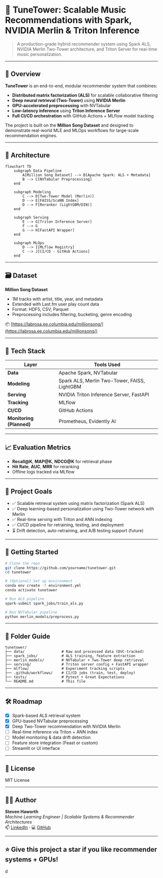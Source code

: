 # 🎵 TuneTower: Scalable Music Recommendations with Spark, NVIDIA Merlin & Triton Inference

> A production-grade hybrid recommender system using Spark ALS, NVIDIA Merlin Two-Tower architecture, and Triton Server for real-time music personalization.

---

## 🧠 Overview

**TuneTower** is an end-to-end, modular recommender system that combines:
- **Distributed matrix factorization (ALS)** for scalable collaborative filtering
- **Deep neural retrieval (Two-Tower)** using **NVIDIA Merlin**
- **GPU-accelerated preprocessing** with NVTabular
- **Low-latency inference** using **Triton Inference Server**
- **Full CI/CD orchestration** with GitHub Actions + MLflow model tracking

The project is built on the **Million Song Dataset** and designed to demonstrate real-world MLE and MLOps workflows for large-scale recommendation engines.

---

## 📐 Architecture

```mermaid
flowchart TD
    subgraph Data Pipeline
        A[Million Song Dataset] --> B[Apache Spark: ALS + Metadata]
        B --> C[NVTabular Preprocessing]
    end

    subgraph Modeling
        C --> D[Two-Tower Model (Merlin)]
        D --> E[FAISS/ScaNN Index]
        D --> F[Reranker (LightGBM/DIN)]
    end

    subgraph Serving
        E --> G[Triton Inference Server]
        F --> G
        G --> H[FastAPI Wrapper]
    end

    subgraph MLOps
        D --> I[MLflow Registry]
        C --> J[CI/CD - GitHub Actions]
    end
```

---

## 🗃️ Dataset

**Million Song Dataset**  
- 1M tracks with artist, title, year, and metadata  
- Extended with Last.fm user play count data  
- Format: HDF5, CSV, Parquet  
- Preprocessing includes filtering, bucketing, genre encoding

📦 [https://labrosa.ee.columbia.edu/millionsong/](https://labrosa.ee.columbia.edu/millionsong/)

---

## 🔧 Tech Stack

| Layer | Tools Used |
|-------|------------|
| **Data** | Apache Spark, NVTabular |
| **Modeling** | Spark ALS, Merlin Two-Tower, FAISS, LightGBM |
| **Serving** | NVIDIA Triton Inference Server, FastAPI |
| **Tracking** | MLflow |
| **CI/CD** | GitHub Actions |
| **Monitoring (Planned)** | Prometheus, Evidently AI |

---

## 📈 Evaluation Metrics

- **Recall@K**, **MAP@K**, **NDCG@K** for retrieval phase
- **Hit Rate**, **AUC**, **MRR** for reranking
- Offline logs tracked via MLflow

---

## 🚀 Project Goals

- ✅ Scalable retrieval system using matrix factorization (Spark ALS)
- ✅ Deep learning-based personalization using Two-Tower network with Merlin
- ✅ Real-time serving with Triton and ANN indexing
- ✅ CI/CD pipeline for retraining, testing, and deployment
- ⏳ Drift detection, auto-retraining, and A/B testing support (future)

---

## 🧪 Getting Started

```bash
# Clone the repo
git clone https://github.com/yourname/tunetower.git
cd tunetower

# (Optional) Set up environment
conda env create -f environment.yml
conda activate tunetower

# Run ALS pipeline
spark-submit spark_jobs/train_als.py

# Run NVTabular pipeline
python merlin_models/preprocess.py
```

---

## 📂 Folder Guide

```
tunetower/
├── data/                 # Raw and processed data (DVC-tracked)
├── spark_jobs/           # ALS training, feature extraction
├── merlin_models/        # NVTabular + Two-Tower deep retrieval
├── serving/              # Triton server config + FastAPI wrapper
├── mlflow/               # Experiment tracking scripts
├── .github/workflows/    # CI/CD jobs (train, test, deploy)
├── tests/                # Pytest + Great Expectations
└── README.md             # This file
```

---

## 🛠️ Roadmap

- [x] Spark-based ALS retrieval system
- [x] GPU-based NVTabular preprocessing
- [x] Deep Two-Tower recommendation with NVIDIA Merlin
- [ ] Real-time inference via Triton + ANN index
- [ ] Model monitoring & data drift detection
- [ ] Feature store integration (Feast or custom)
- [ ] Streamlit or UI interface

---

## 📄 License

MIT License

---

## 🙋‍♂️ Author

**Steven Haworth**  
_Machine Learning Engineer | Scalable Systems & Recommender Architectures_  
📫 [LinkedIn](https://www.linkedin.com/in/your-link) · 💻 [GitHub](https://github.com/your-github)

---

## ⭐️ Give this project a star if you like recommender systems + GPUs!
d
